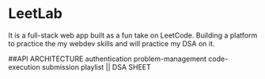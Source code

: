 # LeetLab
It is a full-stack web app built as a fun take on LeetCode. Building a platform to practice the my webdev skills and will practice my DSA on it. 

##API ARCHITECTURE
authentication
problem-management
code-execution
submission
playlist || DSA SHEET